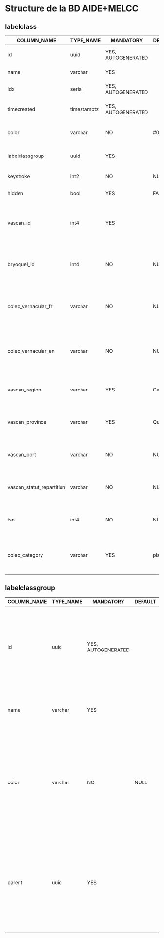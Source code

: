 # Structure de la BD AIDE+MELCC

## labelclass
COLUMN_NAME               | TYPE_NAME   | MANDATORY | DEFAULT | REMARKS
------------------------- | ----------- | --------- | --------| ---------------------------------------------------------------------------------------------------------------------------------------------------------------------------------------------------------------------------------------------------------------------------------------------------------------------------------------------------------------------------------------------------------------------------------------------------------------
id                        | uuid        | YES, AUTOGENERATED |  | id is the AIDE internal UUID of the label; the image/tile refer to it; autogenerated, ; part of the original AIDE schema; i.e: "27e2ceb3-449c-11ec-a197-fa163e42617b"
name                      | varchar     | YES |  | name is the VASCAN "Nom scientifique"; string, ; part of the original AIDE schema; i.e. "Abies balsamea"
idx                       | serial      | YES, AUTOGENERATED |  | idx is the index of the record in the table; autogenerated, postgreSQL SERIAL type (integer), unique, , starting from  1; part of the original AIDE schema; i.e. "326"
timecreated               | timestamptz | YES, AUTOGENERATED |  | timeCreated is the timestamp, with the timezone, when the record has been inserted; , postgreSQL TIMESTAMPTZ type; part of the original AIDE schema; i.e. "2021-11-13 11:10:18.759 -0500"
color                     | varchar     | NO | #095797 | color is the background color of the label when it is selected in the AIDE labelizing interface; string representing the hexadecimal value of the color; can be null in which case the AIDE interface will define a value, default is "#095797"; part of the original AIDE schema
labelclassgroup           | uuid        | YES |  | labelclassgroup contains the reference of the label group it belongs, if any; postgreSQL type is UUID, can be null if not part of a group; part of the original AIDE schema; i.e: "27e2ceb2-449c-11ec-a197-fa163e42617b"
keystroke                 | int2        | NO | NULL | keystroke is the keyboard shortkey that can be used to annotate using the keyboard instead of the mouse; integer value, can be null, but must be unique; part of the original AIDE schema; i.e. "7"
hidden                    | bool        | YES | FALSE | hidden is a flag that show or hide the label in the AIDE interface; boolean, default is FALSE; part of the original AIDE schema; i.e. "FALSE"
vascan_id                 | int4        | YES |  | vascan_id is the reference to the VASCAN database ID associated with the VASCAN "Nom scientifique" and the other VASCAN columns of this table; AI model refers to it to train and classify the images/tiles; refer to https://data.canadensys.net/vascan/search; integer, ; source: imported from the Excel document "BdQc_SP_communes_CL_2021-05-18.xlsx", provided by the MELCC; not part of the original AIDE schema, it has been added for the MELCC; i.e: "5482"
bryoquel_id               | int4        | NO | NULL | bryoquel_id is the reference to the Bryoquel id for the bryphytes, based on the definition on "https://github.com/ReseauBiodiversiteQuebec/Coleo_DB/blob/master/API-coleo.md"; integer, can be null, default to NULL; not part of the original AIDE schema, it has been added for the MELCC; source: no value imported, no known data source; no known example
coleo_vernacular_fr       | varchar     | NO | NULL | coleo_vernacular_fr is the VASCAN "Nom vernaculaire français de l espèce"; string, can be null, default to NULL; source: imported from the Excel document "BdQc_SP_communes_CL_2021-05-18.xlsx", provided by the MELCC; refer to "https://github.com/ReseauBiodiversiteQuebec/Coleo_DB/blob/master/API-coleo.md"; not part of the original AIDE schema, it has been added for the MELCC; i.e: "achillée de Sibérie"
coleo_vernacular_en       | varchar     | NO | NULL | coleo_vernacular_en is the VASCAN "Nom vernaculaire anglais de l espèce"; string, can be null, default to NULL; source: imported from the Excel document "BdQc_SP_communes_CL_2021-05-18.xlsx", provided by the MELCC; refer to "https://github.com/ReseauBiodiversiteQuebec/Coleo_DB/blob/master/API-coleo.md"; not part of the original AIDE schema, it has been added for the MELCC; i.e: "Siberian yarrow"
vascan_region             | varchar     | YES | Central | vascan_region is the VASCAN canadian region; string, , default "Central"; source: none, no value imported, defaulted to "Central" as AIDE+MELCC is for the Québec province; refer to https://data.canadensys.net/vascan/search; not part of the original AIDE schema, it has been added for the MELCC; i.e: "Central"
vascan_province           | varchar     | YES | Québec | vascan_province is the VASCAN canadian province; string, , default "Québec"; source: none, no value imported, defaulted to "Québec" as AIDE+MELCC is for the Québec province; refer to https://data.canadensys.net/vascan/search; not part of the original AIDE schema, it has been added for the MELCC; i.e: "Québec"
vascan_port               | varchar     | NO | NULL | vascan_port is the VASCAN "port???? (TODO: clarify)"; string, can be  null, default to NULL; source: imported from the Excel document "BdQc_SP_communes_CL_2021-05-18.xlsx", provided by the MELCC; refer to https://data.canadensys.net/vascan/search; not part of the original AIDE schema, it has been added for the MELCC; i.e: "Plante herbacée"
vascan_statut_repartition | varchar     | NO | NULL | vascan_statut_repartition is the VASCAN statut repartition; string, can be null, default to NULL; source: imported from the Excel document "BdQc_SP_communes_CL_2021-05-18.xlsx", provided by the MELCC; refer to https://data.canadensys.net/vascan/search; not part of the original AIDE schema, it has been added for the MELCC; i.e: "Indigène"
tsn                       | int4        | NO | NULL | tsn is the TSN ID ("Identifiant ITS") as defined in "https://github.com/ReseauBiodiversiteQuebec/Coleo_DB/blob/master/API-coleo.md"; integer, can be null, default to NULL; source: none, no value imported, defaulted to NULL; not part of the original AIDE schema, it has been added for the MELCC; no known example
coleo_category            | varchar     | YES | plantes | coleo_category is the category found in the Colea database, as defined in "https://github.com/ReseauBiodiversiteQuebec/Coleo_DB/blob/master/API-coleo.md"; string, can be null, default to "plantes"; source: none, no value imported, defaulted to "plantes" as AIDE+MELCC is focussed on biodiversity; not part of the original AIDE schema, it has been added for the MELCC; refer to the Coleo_DB URL for the other possible values



## labelclassgroup
COLUMN_NAME               | TYPE_NAME   | MANDATORY | DEFAULT | REMARKS
------------------------- | ----------- | --------- | --------| ---------------------------------------------------------------------------------------------------------------------------------------------------------------------------------------------------------------------------------------------------------------------------------------------------------------------------------------------------------------------------------------------------------------------------------------------------------------
id                        | uuid        | YES, AUTOGENERATED |  | id is the AIDE internal UUID of the group; the labelclass refers to it; autogenerated, ; part of the original AIDE schema; i.e: "27e2ceb3-449c-11ec-a197-fa163e42617b"
name                      | varchar     | YES |  | name is the VASCAN "Rang"; string, ; part of the original AIDE schema; i.e. "Sous espèce"
color                     | varchar     | NO | NULL | color is the background color of the group in the AIDE labelizing interface; string representing the hexadecimal value of the color; can be null in which case the color is the background color; part of the original AIDE schema
parent           | uuid        | YES |  | parent contains the reference of the label group it belongs, if any; postgreSQL type is UUID, can be null if not part of a group; part of the original AIDE schema; i.e: "27e2ceb2-449c-11ec-a197-fa163e42617b"
